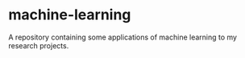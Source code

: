 # machine-learning
A repository containing some applications of machine learning to my research projects.
